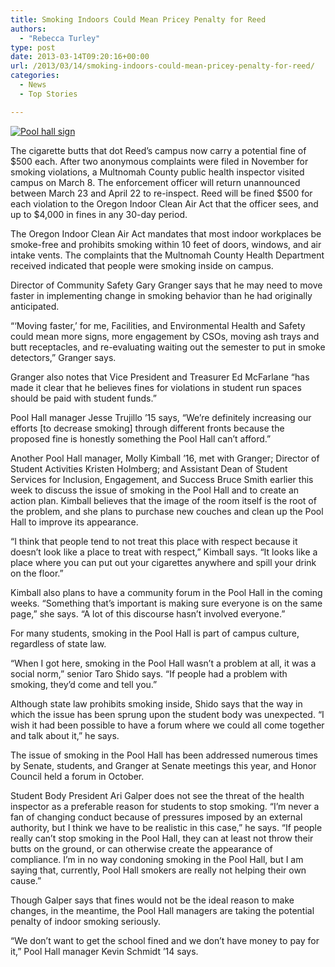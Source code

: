 ```yaml
---
title: Smoking Indoors Could Mean Pricey Penalty for Reed
authors: 
  - "Rebecca Turley"
type: post
date: 2013-03-14T09:20:16+00:00
url: /2013/03/14/smoking-indoors-could-mean-pricey-penalty-for-reed/
categories:
  - News
  - Top Stories

---
```

[<img class="aligncenter size-full wp-image-2148" alt="Pool hall sign" src="https://i0.wp.com/www.reedquest.org/wp-content/uploads/2013/03/IMG_1560_slider.jpg?resize=770%2C430" data-recalc-dims="1" />][1]

The cigarette butts that dot Reed’s campus now carry a potential fine of $500 each. After two anonymous complaints were filed in November for smoking violations, a Multnomah County public health inspector visited campus on March 8. The enforcement officer will return unannounced between March 23 and April 22 to re-inspect. Reed will be fined $500 for each violation to the Oregon Indoor Clean Air Act that the officer sees, and up to $4,000 in fines in any 30-day period.

The Oregon Indoor Clean Air Act mandates that most indoor workplaces be smoke-free and prohibits smoking within 10 feet of doors, windows, and air intake vents. The complaints that the Multnomah County Health Department received indicated that people were smoking inside on campus.

Director of Community Safety Gary Granger says that he may need to move faster in implementing change in smoking behavior than he had originally anticipated.

“‘Moving faster,’ for me, Facilities, and Environmental Health and Safety could mean more signs, more engagement by CSOs, moving ash trays and butt receptacles, and re-evaluating waiting out the semester to put in smoke detectors,” Granger says.

Granger also notes that Vice President and Treasurer Ed McFarlane “has made it clear that he believes fines for violations in student run spaces should be paid with student funds.”

Pool Hall manager Jesse Trujillo ’15 says, “We’re definitely increasing our efforts [to decrease smoking] through different fronts because the proposed fine is honestly something the Pool Hall can’t afford.”

Another Pool Hall manager, Molly Kimball ’16, met with Granger; Director of Student Activities Kristen Holmberg; and Assistant Dean of Student Services for Inclusion, Engagement, and Success Bruce Smith earlier this week to discuss the issue of smoking in the Pool Hall and to create an action plan. Kimball believes that the image of the room itself is the root of the problem, and she plans to purchase new couches and clean up the Pool Hall to improve its appearance.

“I think that people tend to not treat this place with respect because it doesn’t look like a place to treat with respect,” Kimball says. “It looks like a place where you can put out your cigarettes anywhere and spill your drink on the floor.”

Kimball also plans to have a community forum in the Pool Hall in the coming weeks. “Something that’s important is making sure everyone is on the same page,” she says. “A lot of this discourse hasn’t involved everyone.”

For many students, smoking in the Pool Hall is part of campus culture, regardless of state law.

“When I got here, smoking in the Pool Hall wasn’t a problem at all, it was a social norm,” senior Taro Shido says. “If people had a problem with smoking, they’d come and tell you.”

Although state law prohibits smoking inside, Shido says that the way in which the issue has been sprung upon the student body was unexpected. “I wish it had been possible to have a forum where we could all come together and talk about it,” he says.

The issue of smoking in the Pool Hall has been addressed numerous times by Senate, students, and Granger at Senate meetings this year, and Honor Council held a forum in October.

Student Body President Ari Galper does not see the threat of the health inspector as a preferable reason for students to stop smoking. “I’m never a fan of changing conduct because of pressures imposed by an external authority, but I think we have to be realistic in this case,” he says. “If people really can’t stop smoking in the Pool Hall, they can at least not throw their butts on the ground, or can otherwise create the appearance of compliance. I’m in no way condoning smoking in the Pool Hall, but I am saying that, currently, Pool Hall smokers are really not helping their own cause.”

Though Galper says that fines would not be the ideal reason to make changes, in the meantime, the Pool Hall managers are taking the potential penalty of indoor smoking seriously.

“We don’t want to get the school fined and we don’t have money to pay for it,” Pool Hall manager Kevin Schmidt ’14 says.

 [1]: https://i0.wp.com/www.reedquest.org/wp-content/uploads/2013/03/IMG_1560_slider.jpg
